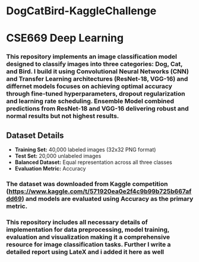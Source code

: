 # DogCatBird-KaggleChallenge
# CSE669 Deep Learning
### This repository implements an image classification model designed to classify images into three categories: Dog, Cat, and Bird. I build it using Convolutional Neural Networks (CNN) and Transfer Learning architectures (ResNet-18, VGG-16) and differnet models  focuses on achieving optimal accuracy through fine-tuned hyperparameters, dropout regularization and learning rate scheduling. Ensemble Model combined predictions from ResNet-18 and VGG-16 delivering robust and normal results but not highest results.

##  **Dataset Details**

- **Training Set:** 40,000 labeled images (32x32 PNG format)  
- **Test Set:** 20,000 unlabeled images  
- **Balanced Dataset:** Equal representation across all three classes  
- **Evaluation Metric:** Accuracy
### The dataset was downloaded from Kaggle competition (https://www.kaggle.com/t/571920ea0e2f4c9b99b725b667afdd69) and models are evaluated using Accuracy as the primary metric. 

### This repository includes all necessary details of implementation for data preprocessing, model training, evaluation and visualization making it a comprehensive resource for image classification tasks. Further I write a detailed report using LateX and i added it here as well
